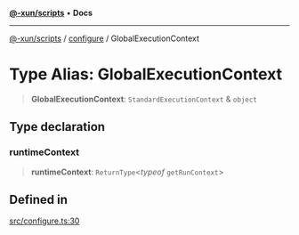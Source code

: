 [**@-xun/scripts**](../../README.md) • **Docs**

***

[@-xun/scripts](../../README.md) / [configure](../README.md) / GlobalExecutionContext

# Type Alias: GlobalExecutionContext

> **GlobalExecutionContext**: `StandardExecutionContext` & `object`

## Type declaration

### runtimeContext

> **runtimeContext**: `ReturnType`\<*typeof* `getRunContext`\>

## Defined in

[src/configure.ts:30](https://github.com/Xunnamius/xscripts/blob/e9f020c2a756a49be6cdccf55d88b926dd2645e9/src/configure.ts#L30)
